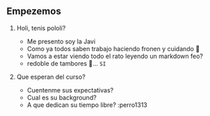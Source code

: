 ## **Empezemos**

1. Holi, tenis pololi?
   * Me presento soy la Javi
   - Como ya todos saben trabajo haciendo fronen y cuidando 👶
   - Vamos a estar viendo todo el rato leyendo un markdown feo?
   - redoble de tambores 🥁… `SI`

2. Que esperan del curso?
   * Cuentenme sus expectativas?
   * Cual es su background?
   * A que dedican su tiempo libre? :perro1313





